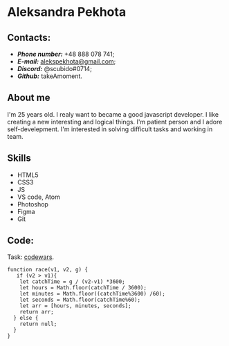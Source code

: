 # Aleksandra Pekhota
## Contacts:
* ***Phone number:*** +48 888 078 741; 
* ***E-mail:*** alekspekhota@gmail.com;
* ***Discord:*** @scubido#0714;
* ***Github:*** takeAmoment.
## About me
I'm 25 years old. I realy want to became a good javascript developer. I like creating a new interesting and logical things. I'm patient person and I adore self-develepment. I'm interested in solving difficult tasks and working in team.
## Skills

* HTML5 
* CSS3
* JS
* VS code, Atom
* Photoshop
* Figma
* Git
## Code:
Task: [codewars](https://www.codewars.com/kata/55e2adece53b4cdcb900006c/train/javascript).

```
function race(v1, v2, g) {
   if (v2 > v1){
    let catchTime = g / (v2-v1) *3600;
    let hours = Math.floor(catchTime / 3600);
    let minutes = Math.floor((catchTime%3600) /60);
    let seconds = Math.floor(catchTime%60);
    let arr = [hours, minutes, seconds];
    return arr;
  } else {
    return null;
  }
}
```